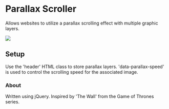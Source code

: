 # Parallax Scroller

Allows websites to utilize a parallax scrolling effect with multiple graphic layers.

![](Images/1.gif)

## Setup

Use the 'header' HTML class to store parallax layers. 'data-parallax-speed' is used to control the scrolling speed for the associated image.

### About
Written using jQuery.
Inspired by 'The Wall' from the Game of Thrones series.


